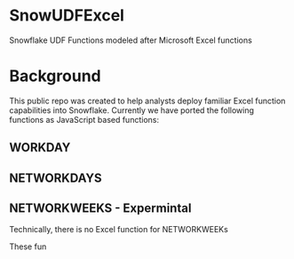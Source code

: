 # SnowUDFExcel
Snowflake UDF Functions modeled after Microsoft Excel functions

<H1>Background</H1>
This public repo was created to help analysts deploy familiar Excel function capabilities into Snowflake. Currently we have ported the following functions as JavaScript based functions:

<h2>WORKDAY</h2>

<h2>NETWORKDAYS</h2>

<h2>NETWORKWEEKS - Expermintal</h2>
Technically, there is no Excel function for NETWORKWEEKs

These fun


